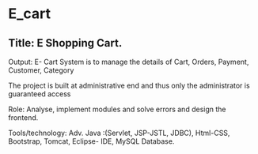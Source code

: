 # E_cart

## Title: E Shopping Cart. 	

Output: E- Cart System is to manage the details of Cart, Orders, Payment, Customer, Category 

The project is built at administrative end and thus only the administrator is guaranteed access

Role: Analyse, implement modules and solve errors and design the frontend.

Tools/technology: Adv. Java :(Servlet, JSP-JSTL, JDBC), Html-CSS, Bootstrap, Tomcat, Eclipse- IDE, MySQL Database.

